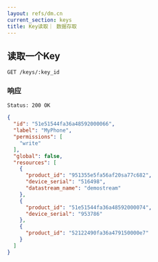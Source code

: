 ```yaml
---
layout: refs/dm.cn
current_section: keys
title: Key读取｜ 数据存取
---
```


## 读取一个Key

    GET /keys/:key_id

### 响应

    Status: 200 OK

```json
{
  "id": "51e51544fa36a48592000066",
  "label": "MyPhone",
  "permissions": [
    "write"
  ],
  "global": false,
  "resources": [
    {
      "product_id": "951355e5fa56af20sa77c682",
      "device_serial": "516498",
      "datastream_name": "demostream"
    },
    {
      "product_id": "51e51544fa36a48592000074",
      "device_serial": "953786"
    },
    {
      "product_id": "52122490fa36a479150000e7"
    }
  ]
}
```

